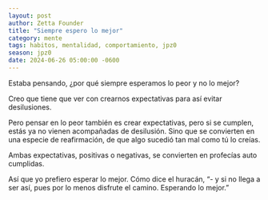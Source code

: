 ```yaml
---
layout: post
author: Zetta Founder
title: "Siempre espero lo mejor"
category: mente
tags: habitos, mentalidad, comportamiento, jpz0
season: jpz0
date: 2024-06-26 05:00:00 -0600
---
```

Estaba pensando, ¿por qué siempre esperamos lo peor y no lo mejor?

Creo que tiene que ver con crearnos expectativas para así evitar desilusiones.

Pero pensar en lo peor también es crear expectativas, pero si se cumplen, estás ya no vienen acompañadas de desilusión. Sino que se convierten en una especie de reafirmación, de que algo sucedió tan mal como tú lo creías.

Ambas expectativas, positivas o negativas, se convierten en profecías auto cumplidas.

Así que yo prefiero esperar lo mejor. Cómo dice el huracán, “- y si no llega a ser así, pues por lo menos disfrute el camino. Esperando lo mejor.”